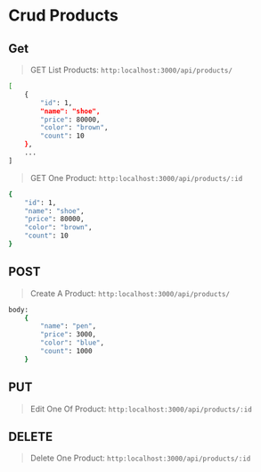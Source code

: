 # Crud Products
## Get
> GET List Products: `http:localhost:3000/api/products/` 
```sh
[
    {
        "id": 1,
        "name": "shoe",
        "price": 80000,
        "color": "brown",
        "count": 10
    }, 
    ...
]
```

> GET One Product: `http:localhost:3000/api/products/:id` 
```sh
{
    "id": 1,
    "name": "shoe",
    "price": 80000,
    "color": "brown",
    "count": 10
}
```
## POST
> Create A Product: `http:localhost:3000/api/products/` 
```sh
body:
    {
        "name": "pen",
        "price": 3000,
        "color": "blue",
        "count": 1000
    }
```
## PUT
> Edit One Of Product: `http:localhost:3000/api/products/:id` 
## DELETE
> Delete One Product: `http:localhost:3000/api/products/:id` 
